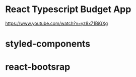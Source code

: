 # React Typescript Budget App

https://www.youtube.com/watch?v=yz8x71BiGXg

# styled-components

# react-bootsrap
